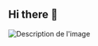 ## Hi there 👋

![Description de l'image](https://wakatime.com/share/@Aleksy/e604ee1e-442c-490d-a00a-a540a9be4646.svg)
<!--
**alexismisslin/alexismisslin** is a ✨ _special_ ✨ repository because its `README.md` (this file) appears on your GitHub profile.

Here are some ideas to get you started:

- 🔭 I’m currently working on ...
- 🌱 I’m currently learning ...
- 👯 I’m looking to collaborate on ...
- 🤔 I’m looking for help with ...
- 💬 Ask me about ...
- 📫 How to reach me: ...
- 😄 Pronouns: ...
- ⚡ Fun fact: ...
-->
